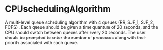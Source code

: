 # CPUschedulingAlgorithm
A multi-level queue scheduling algorithm with 4 queues (RR, SJF_1, SJF_2, FCFS) . Each queue should be given a time quantum of 20 seconds, and the CPU should switch between queues after every 20 seconds. The user should be prompted to enter the number of processes along with their priority associated with each queue. 
